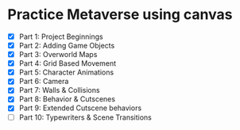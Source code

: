 # Practice Metaverse using canvas

- [x] Part 1: Project Beginnings
- [x] Part 2: Adding Game Objects
- [x] Part 3: Overworld Maps
- [x] Part 4: Grid Based Movement
- [x] Part 5: Character Animations
- [x] Part 6: Camera
- [x] Part 7: Walls & Collisions
- [x] Part 8: Behavior & Cutscenes
- [x] Part 9: Extended Cutscene behaviors
- [ ] Part 10: Typewriters & Scene Transitions
